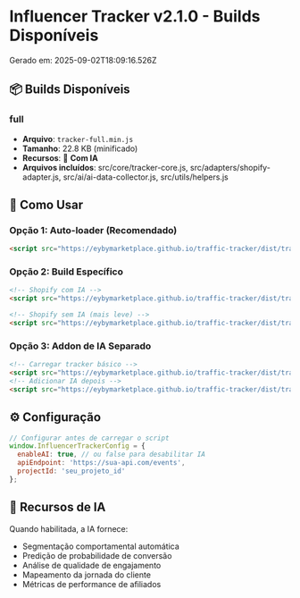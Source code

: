 # Influencer Tracker v2.1.0 - Builds Disponíveis

Gerado em: 2025-09-02T18:09:16.526Z

## 📦 Builds Disponíveis

### full
- **Arquivo**: `tracker-full.min.js`
- **Tamanho**: 22.8 KB (minificado)
- **Recursos**: 🤖 **Com IA**
- **Arquivos incluídos**: src/core/tracker-core.js, src/adapters/shopify-adapter.js, src/ai/ai-data-collector.js, src/utils/helpers.js


## 🚀 Como Usar

### Opção 1: Auto-loader (Recomendado)
```html
<script src="https://eybymarketplace.github.io/traffic-tracker/dist/tracker-auto.min.js"></script>
```

### Opção 2: Build Específico
```html
<!-- Shopify com IA -->
<script src="https://eybymarketplace.github.io/traffic-tracker/dist/tracker-shopify.min.js"></script>

<!-- Shopify sem IA (mais leve) -->
<script src="https://eybymarketplace.github.io/traffic-tracker/dist/tracker-shopify-lite.min.js"></script>
```

### Opção 3: Addon de IA Separado
```html
<!-- Carregar tracker básico -->
<script src="https://eybymarketplace.github.io/traffic-tracker/dist/tracker-shopify-lite.min.js"></script>
<!-- Adicionar IA depois -->
<script src="https://eybymarketplace.github.io/traffic-tracker/dist/tracker-ai-addon.min.js"></script>
```

## ⚙️ Configuração

```javascript
// Configurar antes de carregar o script
window.InfluencerTrackerConfig = {
  enableAI: true, // ou false para desabilitar IA
  apiEndpoint: 'https://sua-api.com/events',
  projectId: 'seu_projeto_id'
};
```

## 🤖 Recursos de IA

Quando habilitada, a IA fornece:
- Segmentação comportamental automática
- Predição de probabilidade de conversão
- Análise de qualidade de engajamento
- Mapeamento da jornada do cliente
- Métricas de performance de afiliados
